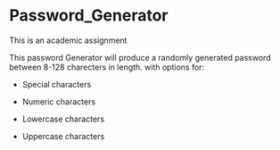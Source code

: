# Password_Generator

This is an academic assignment

This password Generator will produce a randomly generated password between 8-128 charecters in length. 
with options for:
  * Special characters 
  
  * Numeric characters

  * Lowercase characters

  * Uppercase characters 

  